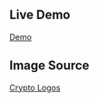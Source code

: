 ## Live Demo
[Demo](https://kevinreber.github.io/Memory-Game/)

## Image Source
[Crypto Logos](https://cryptologos.cc/) 